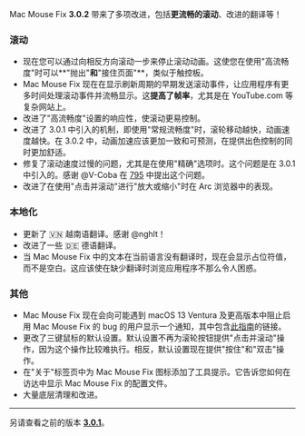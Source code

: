 Mac Mouse Fix **3.0.2** 带来了多项改进，包括**更流畅的滚动**、改进的翻译等！

### 滚动

- 现在您可以通过向相反方向滚动一步来停止滚动动画。这使您在使用"高流畅度"时可以**"抛出"**和**"接住页面"**，类似于触控板。
- Mac Mouse Fix 现在在显示刷新周期的早期发送滚动事件，让应用程序有更多时间处理滚动事件并流畅显示。这**提高了帧率**，尤其是在 YouTube.com 等复杂网站上。
- 改进了"高流畅度"设置的响应性，使滚动更易控制。
- 改进了 3.0.1 中引入的机制，即使用"常规流畅度"时，滚轮移动越快，动画速度越快。在 3.0.2 中，动画加速应该更加一致和可预测，在提供出色控制的同时更加舒适。
- 修复了滚动速度过慢的问题，尤其是在使用"精确"选项时。这个问题是在 3.0.1 中引入的。感谢 @V-Coba 在 [795](https://github.com/noah-nuebling/mac-mouse-fix/issues/795) 中提出这个问题。
- 改进了在使用"点击并滚动"进行"放大或缩小"时在 Arc 浏览器中的表现。

### 本地化

- 更新了 🇻🇳 越南语翻译。感谢 @nghlt！
- 改进了一些 🇩🇪 德语翻译。
- 当 Mac Mouse Fix 中的文本在当前语言没有翻译时，现在会显示占位符值，而不是空白。这应该使在缺少翻译时浏览应用程序不那么令人困惑。

### 其他

- Mac Mouse Fix 现在会向可能遇到 macOS 13 Ventura 及更高版本中阻止启用 Mac Mouse Fix 的 bug 的用户显示一个通知，其中包含[此指南](https://github.com/noah-nuebling/mac-mouse-fix/discussions/861)的链接。
- 更改了三键鼠标的默认设置。默认设置不再为滚轮按钮提供"点击并滚动"操作，因为这个操作比较难执行。相反，默认设置现在提供"按住"和"双击"操作。
- 在"关于"标签页中为 Mac Mouse Fix 图标添加了工具提示。它告诉您如何在访达中显示 Mac Mouse Fix 的配置文件。
- 大量底层清理和改进。

---

另请查看之前的版本 [**3.0.1**](https://github.com/noah-nuebling/mac-mouse-fix/releases/tag/3.0.1)。